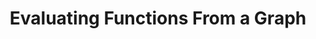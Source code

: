 ---
title: "Evaluating Functions From a Graph"
prevcontenturl: ../DC-1.7-vertical-line-test
nextcontenturl: ../DC-1.9-odd-and-even-functions
layout: content-construction
---